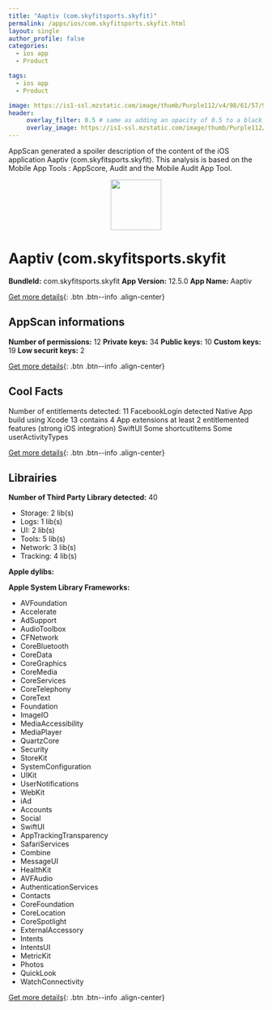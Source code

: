 ```yaml
---
title: "Aaptiv (com.skyfitsports.skyfit)"
permalink: /apps/ios/com.skyfitsports.skyfit.html
layout: single
author_profile: false
categories: 
  - ios app 
  - Product 

tags: 
  - ios app 
  - Product 

image: https://is1-ssl.mzstatic.com/image/thumb/Purple112/v4/98/61/57/98615748-d8a9-992c-4d9c-5b0d93b03b7f/AppIcon-1x_U007emarketing-0-7-0-85-220.png/512x512bb.jpg
header: 
     overlay_filter: 0.5 # same as adding an opacity of 0.5 to a black background
     overlay_image: https://is1-ssl.mzstatic.com/image/thumb/Purple112/v4/98/61/57/98615748-d8a9-992c-4d9c-5b0d93b03b7f/AppIcon-1x_U007emarketing-0-7-0-85-220.png/512x512bb.jpg
---
```

AppScan generated a spoiler description of the content of the iOS application Aaptiv (com.skyfitsports.skyfit). This analysis is based on the Mobile App Tools : AppScore, Audit and the Mobile Audit App Tool.

  
  
<div style="text-align: center;"><img src="https://is1-ssl.mzstatic.com/image/thumb/Purple112/v4/98/61/57/98615748-d8a9-992c-4d9c-5b0d93b03b7f/AppIcon-1x_U007emarketing-0-7-0-85-220.png/512x512bb.jpg" width="100" height="100"></div>  
  
# Aaptiv (com.skyfitsports.skyfit

**BundleId:** com.skyfitsports.skyfit
**App Version:** 12.5.0
**App Name:** Aaptiv


[Get more details](/pricing.html){: .btn .btn--info .align-center}  
  
## AppScan informations 

**Number of permissions:** 12
**Private keys:** 34
**Public keys:** 10
**Custom keys:** 19
**Low securit keys:** 2
  
[Get more details](/pricing.html){: .btn .btn--info .align-center}

## Cool Facts

Number of entitlements detected: 11
FacebookLogin detected
Native App
build using Xcode 13
contains 4 App extensions
at least 2 entitlemented features (strong iOS integration)
SwiftUI
Some shortcutItems 
Some userActivityTypes
  
[Get more details](/pricing.html){: .btn .btn--info .align-center}

## Librairies 
**Number of Third Party Library detected:** 40
- Storage: 2 lib(s)
- Logs: 1 lib(s)
- UI: 2 lib(s)
- Tools: 5 lib(s)
- Network: 3 lib(s)
- Tracking: 4 lib(s)

**Apple dylibs:**


**Apple System Library Frameworks:**
- AVFoundation
- Accelerate
- AdSupport
- AudioToolbox
- CFNetwork
- CoreBluetooth
- CoreData
- CoreGraphics
- CoreMedia
- CoreServices
- CoreTelephony
- CoreText
- Foundation
- ImageIO
- MediaAccessibility
- MediaPlayer
- QuartzCore
- Security
- StoreKit
- SystemConfiguration
- UIKit
- UserNotifications
- WebKit
- iAd
- Accounts
- Social
- SwiftUI
- AppTrackingTransparency
- SafariServices
- Combine
- MessageUI
- HealthKit
- AVFAudio
- AuthenticationServices
- Contacts
- CoreFoundation
- CoreLocation
- CoreSpotlight
- ExternalAccessory
- Intents
- IntentsUI
- MetricKit
- Photos
- QuickLook
- WatchConnectivity


  
[Get more details](/pricing.html){: .btn .btn--info .align-center}

